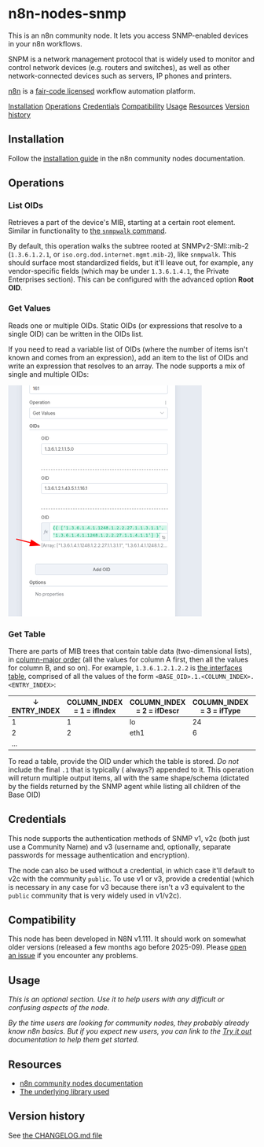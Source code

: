 # n8n-nodes-snmp

This is an n8n community node. It lets you access SNMP-enabled devices in your n8n workflows.

SNPM is a network management protocol that is widely used to monitor and control network devices (e.g. routers and
switches), as well as other network-connected devices such as servers, IP phones and printers.

[n8n](https://n8n.io/) is a [fair-code licensed](https://docs.n8n.io/reference/license/) workflow automation platform.

[Installation](#installation)
[Operations](#operations)
[Credentials](#credentials)
[Compatibility](#compatibility)
[Usage](#usage)
[Resources](#resources)
[Version history](#version-history)

## Installation

Follow the [installation guide](https://docs.n8n.io/integrations/community-nodes/installation/) in the n8n community
nodes documentation.

## Operations

### List OIDs

Retrieves a part of the device's MIB, starting at a certain root element. Similar in functionality to [the
`snmpwalk` command](https://linux.die.net/man/1/snmpwalk).

By default, this operation walks the subtree rooted at SNMPv2-SMI::mib-2 (`1.3.6.1.2.1`, or
`iso.org.dod.internet.mgmt.mib-2`), like `snmpwalk`. This should surface most standardized fields, but it'll leave out,
for example, any vendor-specific fields (which may be under `1.3.6.1.4.1`, the Private Enterprises section). This can be
configured with the advanced option **Root OID**.

### Get Values

Reads one or multiple OIDs. Static OIDs (or expressions that resolve to a single OID) can be written in the OIDs list.

If you need to read a variable list of OIDs (where the number of items isn't known and comes from an expression), add
an item to the list of OIDs and write an expression that resolves to an array. The node supports a mix of single and
multiple OIDs:

![a screenshot of the SNMP node showing the Read OIDs operation with an array on the field for the OIDs to read](images/get_array.png)

### Get Table

There are parts of MIB trees that contain table data (two-dimensional lists),
in [column-major order](https://en.wikipedia.org/wiki/Row-_and_column-major_order) (all the values for column A first,
then all the values for column B, and so on). For example, `1.3.6.1.2.1.2.2`
is [the interfaces table](https://oidref.com/1.3.6.1.2.1.2.2), comprised of all the values of the form
`<BASE_OID>.1.<COLUMN_INDEX>.<ENTRY_INDEX>`:

| ↓ ENTRY_INDEX | COLUMN_INDEX = 1 = ifIndex | COLUMN_INDEX = 2 = ifDescr | COLUMN_INDEX = 3 = ifType | ... |
|---------------|----------------------------|----------------------------|---------------------------|-----|
| 1             | 1                          | lo                         | 24                        | ... |
| 2             | 2                          | eth1                       | 6                         | ... |
| ...           |                            |                            |                           |     |

To read a table, provide the OID under which the table is stored. _Do not_ include the final `.1` that is typically (
always?) appended to it. This operation will return multiple output items, all with the same shape/schema (dictated by
the fields returned by the SNMP agent while listing all children of the Base OID)

## Credentials

This node supports the authentication methods of SNMP v1, v2c (both just use a Community Name) and v3 (username and,
optionally, separate passwords for message authentication and encryption).

The node can also be used without a credential, in which case it'll default to v2c with the community `public`. To use
v1 or v3, provide a credential (which is necessary in any case for v3 because there isn't a v3 equivalent to the
`public` community that is very widely used in v1/v2c).

## Compatibility

This node has been developed in N8N v1.111. It should work on somewhat older versions (released a few months ago before
2025-09). Please [open an issue](https://github.com/jreyesr/n8n-nodes-snmp/issues) if you encounter any problems.

## Usage

_This is an optional section. Use it to help users with any difficult or confusing aspects of the node._

_By the time users are looking for community nodes, they probably already know n8n basics. But if you expect new users,
you can link to the [Try it out](https://docs.n8n.io/try-it-out/) documentation to help them get started._

## Resources

* [n8n community nodes documentation](https://docs.n8n.io/integrations/#community-nodes)
* [The underlying library used](https://www.npmjs.com/package/net-snmp)

## Version history

See [the CHANGELOG.md file](./CHANGELOG.md)
